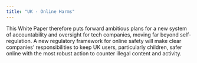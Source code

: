 ```yaml
---
title: "UK - Online Harms"
---
```


This White Paper therefore puts forward ambitious plans for a new system of accountability and oversight for tech companies, moving far beyond self-regulation. A new regulatory framework for online safety will make clear companies’ responsibilities to keep UK users, particularly children, safer online with the most robust action to counter illegal content and activity.

